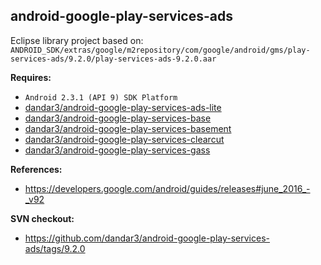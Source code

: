 ## android-google-play-services-ads

Eclipse library project based on:<br/>
`ANDROID_SDK/extras/google/m2repository/com/google/android/gms/play-services-ads/9.2.0/play-services-ads-9.2.0.aar`

**Requires:**
- `Android 2.3.1 (API 9) SDK Platform`
- [dandar3/android-google-play-services-ads-lite](https://github.com/dandar3/android-google-play-services-ads-lite/)
- [dandar3/android-google-play-services-base](https://github.com/dandar3/android-google-play-services-base/)
- [dandar3/android-google-play-services-basement](https://github.com/dandar3/android-google-play-services-basement/)
- [dandar3/android-google-play-services-clearcut](https://github.com/dandar3/android-google-play-services-clearcut/)
- [dandar3/android-google-play-services-gass](https://github.com/dandar3/android-google-play-services-gass/)

**References:**
- https://developers.google.com/android/guides/releases#june_2016_-_v92

**SVN checkout:**
- https://github.com/dandar3/android-google-play-services-ads/tags/9.2.0
